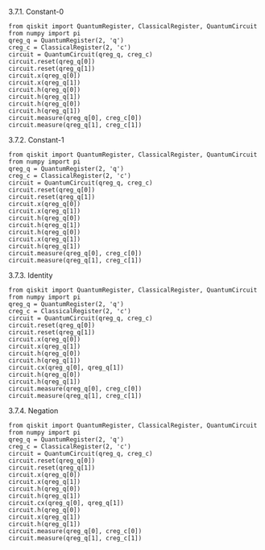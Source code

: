 3.7.1. Constant-0

	from qiskit import QuantumRegister, ClassicalRegister, QuantumCircuit
	from numpy import pi
	qreg_q = QuantumRegister(2, 'q')
	creg_c = ClassicalRegister(2, 'c')
	circuit = QuantumCircuit(qreg_q, creg_c)
	circuit.reset(qreg_q[0])
	circuit.reset(qreg_q[1])
	circuit.x(qreg_q[0])
	circuit.x(qreg_q[1])
	circuit.h(qreg_q[0])
	circuit.h(qreg_q[1])
	circuit.h(qreg_q[0])
	circuit.h(qreg_q[1])
	circuit.measure(qreg_q[0], creg_c[0])
	circuit.measure(qreg_q[1], creg_c[1])

3.7.2. Constant-1

	from qiskit import QuantumRegister, ClassicalRegister, QuantumCircuit
	from numpy import pi
	qreg_q = QuantumRegister(2, 'q')
	creg_c = ClassicalRegister(2, 'c')
	circuit = QuantumCircuit(qreg_q, creg_c)
	circuit.reset(qreg_q[0])
	circuit.reset(qreg_q[1])
	circuit.x(qreg_q[0])
	circuit.x(qreg_q[1])
	circuit.h(qreg_q[0])
	circuit.h(qreg_q[1])
	circuit.h(qreg_q[0])
	circuit.x(qreg_q[1])
	circuit.h(qreg_q[1])
	circuit.measure(qreg_q[0], creg_c[0])
	circuit.measure(qreg_q[1], creg_c[1])

3.7.3. Identity

	from qiskit import QuantumRegister, ClassicalRegister, QuantumCircuit
	from numpy import pi
	qreg_q = QuantumRegister(2, 'q')
	creg_c = ClassicalRegister(2, 'c')
	circuit = QuantumCircuit(qreg_q, creg_c)
	circuit.reset(qreg_q[0])
	circuit.reset(qreg_q[1])
	circuit.x(qreg_q[0])
	circuit.x(qreg_q[1])
	circuit.h(qreg_q[0])
	circuit.h(qreg_q[1])
	circuit.cx(qreg_q[0], qreg_q[1])
	circuit.h(qreg_q[0])
	circuit.h(qreg_q[1])
	circuit.measure(qreg_q[0], creg_c[0])
	circuit.measure(qreg_q[1], creg_c[1])


3.7.4. Negation

	from qiskit import QuantumRegister, ClassicalRegister, QuantumCircuit
	from numpy import pi
	qreg_q = QuantumRegister(2, 'q')
	creg_c = ClassicalRegister(2, 'c')
	circuit = QuantumCircuit(qreg_q, creg_c)
	circuit.reset(qreg_q[0])
	circuit.reset(qreg_q[1])
	circuit.x(qreg_q[0])
	circuit.x(qreg_q[1])
	circuit.h(qreg_q[0])
	circuit.h(qreg_q[1])
	circuit.cx(qreg_q[0], qreg_q[1])
	circuit.h(qreg_q[0])
	circuit.x(qreg_q[1])
	circuit.h(qreg_q[1])
	circuit.measure(qreg_q[0], creg_c[0])
	circuit.measure(qreg_q[1], creg_c[1])
